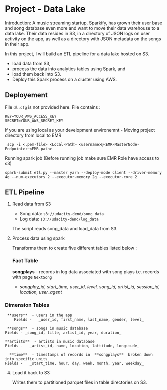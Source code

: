 
# Project - Data Lake
Introduction: A music streaming startup, Sparkify, has grown their user base and song database even more and want to move their data warehouse to a data lake. Their data resides in S3, in a directory of JSON logs on user activity on the app, as well as a directory with JSON metadata on the songs in their app.

In this project, I will build an ETL pipeline for a data lake hosted on S3.
- load data from S3,
- process the data into analytics tables using Spark, and
- load them back into S3.
- Deploy this Spark process on a cluster using AWS.

## Deployement

File `dl.cfg` is not provided here. File contains :

```
KEY=YOUR_AWS_ACCESS_KEY
SECRET=YOUR_AWS_SECRET_KEY
```

If you are using local as your development environemnt - Moving project directory from local to EMR




     scp -i <.pem-file> <Local-Path> <username>@<EMR-MasterNode-Endpoint>:~<EMR-path>

Running spark job (Before running job make sure EMR Role have access to s3)

    spark-submit etl.py --master yarn --deploy-mode client --driver-memory 4g --num-executors 2 --executor-memory 2g --executor-core 2

## ETL Pipeline

1.  Read data from S3

    -   Song data:  `s3://udacity-dend/song_data`
    -   Log data:  `s3://udacity-dend/log_data`

    The script reads song_data and load_data from S3.

3.  Process data using spark

    Transforms them to create five different tables listed below :
    ### Fact Table
	 **songplays**  - records in log data associated with song plays i.e. records with page  `NextSong`
    -   _songplay_id, start_time, user_id, level, song_id, artist_id, session_id, location, user_agent_

### Dimension Tables
	 **users**  - users in the app
		Fields -   _user_id, first_name, last_name, gender, level_

	 **songs**  - songs in music database
    Fields - _song_id, title, artist_id, year, duration_

	**artists**  - artists in music database
    Fields -   _artist_id, name, location, lattitude, longitude_

	  **time**  - timestamps of records in  **songplays**  broken down into specific units
    Fields -   _start_time, hour, day, week, month, year, weekday_

4.  Load it back to S3

    Writes them to partitioned parquet files in table directories on S3.
